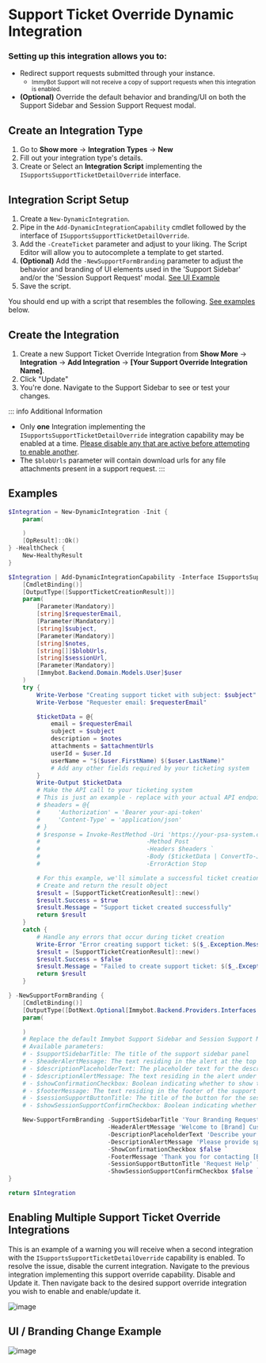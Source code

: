 # Support Ticket Override Dynamic Integration

### Setting up this integration allows you to:

- Redirect support requests submitted through your instance.
  - <small>ImmyBot Support will not receive a copy of support requests when this integration is enabled.</small>
- **(Optional)** Override the default behavior and branding/UI on both the Support Sidebar and Session Support Request modal.

## Create an Integration Type

1. Go to **Show more** -> **Integration Types** -> **New**
2. Fill out your integration type's details.
3. Create or Select an **Integration Script** implementing the `ISupportsSupportTicketDetailOverride` interface.

## Integration Script Setup

1. Create a `New-DynamicIntegration`.
2. Pipe in the `Add-DynamicIntegrationCapability` cmdlet followed by the interface of `ISupportsSupportTicketDetailOverride`.
3. Add the `-CreateTicket` parameter and adjust to your liking. The Script Editor will allow you to autocomplete a template to get started.
4. **(Optional)** Add the `-NewSupportFormBranding` parameter to adjust the behavior and branding of UI elements used in the 'Support Sidebar' and/or the 'Session Support Request' modal. [See UI Example](#ui-branding-change-example)
5. Save the script.

You should end up with a script that resembles the following. [See examples](#examples) below.

## Create the Integration

1. Create a new Support Ticket Override Integration from **Show More** -> **Integration** -> **Add Integration** -> **[Your Support Override Integration Name]**.
2. Click "Update"
3. You're done. Navigate to the Support Sidebar to see or test your changes.

::: info Additional Information

- Only **one** Integration implementing the `ISupportsSupportTicketDetailOverride` integration capability may be enabled at a time. [Please disable any that are active before attempting to enable another](#enabling-multiple-support-ticket-override-integrations).
- The `$blobUrls` parameter will contain download urls for any file attachments present in a support request.
  :::

## Examples

```powershell
$Integration = New-DynamicIntegration -Init {
    param(

    )
    [OpResult]::Ok()
} -HealthCheck {
    New-HealthyResult
}

$Integration | Add-DynamicIntegrationCapability -Interface ISupportsSupportTicketDetailOverride -CreateTicket {
    [CmdletBinding()]
    [OutputType([SupportTicketCreationResult])]
    param(
        [Parameter(Mandatory)]
        [string]$requesterEmail,
        [Parameter(Mandatory)]
        [string]$subject,
        [Parameter(Mandatory)]
        [string]$notes,
        [string[]]$blobUrls,
        [string]$sessionUrl,
        [Parameter(Mandatory)]
        [Immybot.Backend.Domain.Models.User]$user
    )
    try {
        Write-Verbose "Creating support ticket with subject: $subject"
        Write-Verbose "Requester email: $requesterEmail"

        $ticketData = @{
            email = $requesterEmail
            subject = $subject
            description = $notes
            attachments = $attachmentUrls
            userId = $user.Id
            userName = "$($user.FirstName) $($user.LastName)"
            # Add any other fields required by your ticketing system
        }
        Write-Output $ticketData
        # Make the API call to your ticketing system
        # This is just an example - replace with your actual API endpoint and authentication
        # $headers = @{
        #     'Authorization' = 'Bearer your-api-token'
        #     'Content-Type' = 'application/json'
        # }
        # $response = Invoke-RestMethod -Uri 'https://your-psa-system.com/api/tickets' `
        #                              -Method Post `
        #                              -Headers $headers `
        #                              -Body ($ticketData | ConvertTo-Json) `
        #                              -ErrorAction Stop

        # For this example, we'll simulate a successful ticket creation
        # Create and return the result object
        $result = [SupportTicketCreationResult]::new()
        $result.Success = $true
        $result.Message = "Support ticket created successfully"
        return $result
    }
    catch {
        # Handle any errors that occur during ticket creation
        Write-Error "Error creating support ticket: $($_.Exception.Message)"
        $result = [SupportTicketCreationResult]::new()
        $result.Success = $false
        $result.Message = "Failed to create support ticket: $($_.Exception.Message)"
        return $result
    }

} -NewSupportFormBranding {
    [CmdletBinding()]
    [OutputType([DotNext.Optional[Immybot.Backend.Providers.Interfaces.ProviderSupportFormBranding]])]
    param(

    )
    # Replace the default Immybot Support Sidebar and Session Support Modal UI details with your own branding
    # Available parameters:
    # - $supportSidebarTitle: The title of the support sidebar panel
    # - $headerAlertMessage: The text residing in the alert at the top of the support sidebar panel
    # - $descriptionPlaceholderText: The placeholder text for the description field in the support form
    # - $descriptionAlertMessage: The text residing in the alert under the description field
    # - $showConfirmationCheckbox: Boolean indicating whether to show the 'I've read FAQ' confirmation checkbox
    # - $footerMessage: The text residing in the footer of the support sidebar panel
    # - $sessionSupportButtonTitle: The title of the button for the session support modal
    # - $showSessionSupportConfirmCheckbox: Boolean indicating whether to show the 'I've read the Security Software Exclusions' confirmation checkbox in the session support modal

    New-SupportFormBranding -SupportSidebarTitle 'Your Branding Request Title' `
                            -HeaderAlertMessage 'Welcome to [Brand] Customer Care!' `
                            -DescriptionPlaceholderText 'Describe your experience or issue here' `
                            -DescriptionAlertMessage 'Please provide specific details about your order, location, and time of visit to help us serve you better!' `
                            -ShowConfirmationCheckbox $false `
                            -FooterMessage 'Thank you for contacting [Brand]. We are committed to making things right!' `
                            -SessionSupportButtonTitle 'Request Help' `
                            -ShowSessionSupportConfirmCheckbox $false `
}

return $Integration
```

## Enabling Multiple Support Ticket Override Integrations

This is an example of a warning you will receive when a second integration with the `ISupportsSupportTicketDetailOverride` capability is enabled. To resolve the issue, disable the current integration. Navigate to the previous integration implementing this support override capability. Disable and Update it. Then navigate back to the desired support override integration you wish to enable and enable/update it.

![image](./.vitepress/images/supportoverridedocs/IntegrationEnabledError.png)

## UI / Branding Change Example

![image](./.vitepress/images/supportoverridedocs/BrandingChangeExample.png)

